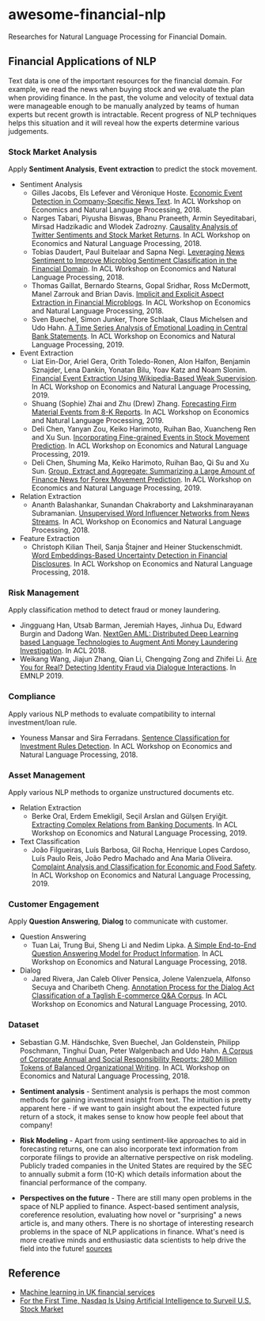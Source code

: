 # awesome-financial-nlp

Researches for Natural Language Processing for Financial Domain.

## Financial Applications of NLP

Text data is one of the important resources for the financial domain. For example, we read the news when buying stock and we evaluate the plan when providing finance. In the past, the volume and velocity of textual data were manageable enough to be manually analyzed by teams of human experts but recent growth is intractable. Recent progress of NLP techniques helps this situation and it will reveal how the experts determine various judgements.

### Stock Market Analysis

Apply **Sentiment Analysis**, **Event extraction** to predict the stock movement.

* Sentiment Analysis
  * Gilles Jacobs, Els Lefever and Véronique Hoste. [Economic Event Detection in Company-Specific News Text](https://www.aclweb.org/anthology/W18-3101/). In ACL Workshop on Economics and Natural Language Processing, 2018.
  * Narges Tabari, Piyusha Biswas, Bhanu Praneeth, Armin Seyeditabari, Mirsad Hadzikadic and Wlodek Zadrozny. [Causality Analysis of Twitter Sentiments and Stock Market Returns](https://www.aclweb.org/anthology/W18-3102/). In ACL Workshop on Economics and Natural Language Processing, 2018.
  * Tobias Daudert, Paul Buitelaar and Sapna Negi. [Leveraging News Sentiment to Improve Microblog Sentiment Classification in the Financial Domain](https://www.aclweb.org/anthology/W18-3107/). In ACL Workshop on Economics and Natural Language Processing, 2018.
  * Thomas Gaillat, Bernardo Stearns, Gopal Sridhar, Ross McDermott, Manel Zarrouk and Brian Davis. [Implicit and Explicit Aspect Extraction in Financial Microblogs](https://www.aclweb.org/anthology/W18-3108/). In ACL Workshop on Economics and Natural Language Processing, 2018.
  * Sven Buechel, Simon Junker, Thore Schlaak, Claus Michelsen and Udo Hahn. [A Time Series Analysis of Emotional Loading in Central Bank Statements](https://www.aclweb.org/anthology/D19-5103/). In ACL Workshop on Economics and Natural Language Processing, 2019.
* Event Extraction
  * Liat Ein-Dor, Ariel Gera, Orith Toledo-Ronen, Alon Halfon, Benjamin Sznajder, Lena Dankin, Yonatan Bilu, Yoav Katz and Noam Slonim. [Financial Event Extraction Using Wikipedia-Based Weak Supervision](https://www.aclweb.org/anthology/D19-5102/). In ACL Workshop on Economics and Natural Language Processing, 2019.
  * Shuang (Sophie) Zhai and Zhu (Drew) Zhang. [Forecasting Firm Material Events from 8-K Reports](https://www.aclweb.org/anthology/D19-5104/). In ACL Workshop on Economics and Natural Language Processing, 2019.
  * Deli Chen, Yanyan Zou, Keiko Harimoto, Ruihan Bao, Xuancheng Ren and Xu Sun. [Incorporating Fine-grained Events in Stock Movement Prediction](https://www.aclweb.org/anthology/D19-5105/). In ACL Workshop on Economics and Natural Language Processing, 2019.
  * Deli Chen, Shuming Ma, Keiko Harimoto, Ruihan Bao, Qi Su and Xu Sun. [Group, Extract and Aggregate: Summarizing a Large Amount of Finance News for Forex Movement Prediction](https://www.aclweb.org/anthology/D19-5106/). In ACL Workshop on Economics and Natural Language Processing, 2019.
* Relation Extraction
  * Ananth Balashankar, Sunandan Chakraborty and Lakshminarayanan Subramanian. [Unsupervised Word Influencer Networks from News Streams](https://www.aclweb.org/anthology/W18-3109/). In ACL Workshop on Economics and Natural Language Processing, 2018.
* Feature Extraction
  * Christoph Kilian Theil, Sanja Štajner and Heiner Stuckenschmidt. [Word Embeddings-Based Uncertainty Detection in Financial Disclosures](https://www.aclweb.org/anthology/W18-3104/). In ACL Workshop on Economics and Natural Language Processing, 2018.


### Risk Management

Apply classification method to detect fraud or money laundering.

* Jingguang Han, Utsab Barman, Jeremiah Hayes, Jinhua Du, Edward Burgin and Dadong Wan. [NextGen AML: Distributed Deep Learning based Language Technologies to Augment Anti Money Laundering Investigation](https://www.aclweb.org/anthology/P18-4007/). In ACL 2018.
* Weikang Wang, Jiajun Zhang, Qian Li, Chengqing Zong and Zhifei Li. [Are You for Real? Detecting Identity Fraud via Dialogue Interactions](https://www.aclweb.org/anthology/D19-1185/). In EMNLP 2019.

### Compliance

Apply various NLP methods to evaluate compatibility to internal investment/loan rule.

* Youness Mansar and Sira Ferradans. [Sentence Classification for Investment Rules Detection](https://www.aclweb.org/anthology/W18-3106/). In ACL Workshop on Economics and Natural Language Processing, 2018.


### Asset Management

Apply various NLP methods to organize unstructured documents etc.

* Relation Extraction
  * Berke Oral, Erdem Emekligil, Seçil Arslan and Gülşen Eryiğit. [Extracting Complex Relations from Banking Documents](https://www.aclweb.org/anthology/D19-5101/). In ACL Workshop on Economics and Natural Language Processing, 2019.
* Text Classification
  * João Filgueiras, Luís Barbosa, Gil Rocha, Henrique Lopes Cardoso, Luís Paulo Reis, João Pedro Machado and Ana Maria Oliveira. [Complaint Analysis and Classification for Economic and Food Safety](https://www.aclweb.org/anthology/D19-5107/).  In ACL Workshop on Economics and Natural Language Processing, 2019.

### Customer Engagement

Apply **Question Answering**, **Dialog** to communicate with customer.

* Question Answering
  * Tuan Lai, Trung Bui, Sheng Li and Nedim Lipka. [A Simple End-to-End Question Answering Model for Product Information](https://www.aclweb.org/anthology/W18-3105/). In ACL Workshop on Economics and Natural Language Processing, 2018.
* Dialog
  * Jared Rivera, Jan Caleb Oliver Pensica, Jolene Valenzuela, Alfonso Secuya and Charibeth Cheng. [Annotation Process for the Dialog Act Classification of a Taglish E-commerce Q&A Corpus](https://www.aclweb.org/anthology/D19-5108/). In ACL Workshop on Economics and Natural Language Processing, 2010.


### Dataset

* Sebastian G.M. Händschke, Sven Buechel, Jan Goldenstein, Philipp Poschmann, Tinghui Duan, Peter Walgenbach and Udo Hahn. [A Corpus of Corporate Annual and Social Responsibility Reports: 280 Million Tokens of Balanced Organizational Writing](https://www.aclweb.org/anthology/W18-3103/). In ACL Workshop on Economics and Natural Language Processing, 2018.

- <b>Sentiment analysis</b> - Sentiment analysis is perhaps the most common methods for gaining investment insight from text. The intuition is pretty apparent here - if we want to gain insight about the expected future return of a stock, it makes sense to know how people feel about that company!

- <b>Risk Modeling</b> - Apart from using sentiment-like approaches to aid in forecasting returns, one can also incorporate text information from corporate filings to provide an alternative perspective on risk modeling. Publicly traded companies in the United States are required by the SEC to annually submit a form (10-K) which details information about the financial performance of the company. 

- <b>Perspectives on the future</b> - There are still many open problems in the space of NLP applied to finance. Aspect-based sentiment analysis, coreference resolution, evaluating how novel or "surprising" a news article is, and many others. There is no shortage of interesting research problems in the space of NLP applications in finance. What's need is more creative minds and enthusiastic data scientists to help drive the field into the future!
[sources](https://www.thisismetis.com/blog/financial-applications-of-natural-language-processing)

## Reference

* [Machine learning in UK financial services](https://www.bankofengland.co.uk/-/media/boe/files/report/2019/machine-learning-in-uk-financial-services.pdf)
* [For the First Time, Nasdaq Is Using Artificial Intelligence to Surveil U.S. Stock Market](https://www.nasdaq.com/articles/for-the-first-time-nasdaq-is-using-artificial-intelligence-to-surveil-u.s.-stock-market)
